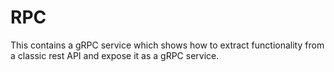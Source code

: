# RPC

This contains a gRPC service which shows how to extract functionality from a classic rest API and expose it as a gRPC service.
